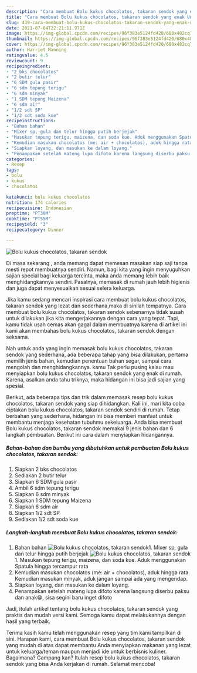 ```yaml
---
description: "Cara membuat Bolu kukus chocolatos, takaran sendok yang enak Untuk Jualan"
title: "Cara membuat Bolu kukus chocolatos, takaran sendok yang enak Untuk Jualan"
slug: 439-cara-membuat-bolu-kukus-chocolatos-takaran-sendok-yang-enak-untuk-jualan
date: 2021-07-04T22:21:11.971Z
image: https://img-global.cpcdn.com/recipes/96f383e5124fd420/680x482cq70/bolu-kukus-chocolatos-takaran-sendok-foto-resep-utama.jpg
thumbnail: https://img-global.cpcdn.com/recipes/96f383e5124fd420/680x482cq70/bolu-kukus-chocolatos-takaran-sendok-foto-resep-utama.jpg
cover: https://img-global.cpcdn.com/recipes/96f383e5124fd420/680x482cq70/bolu-kukus-chocolatos-takaran-sendok-foto-resep-utama.jpg
author: Harriet Manning
ratingvalue: 4.5
reviewcount: 9
recipeingredient:
- "2 bks chocolatos"
- "2 butir telur"
- "6 SDM gula pasir"
- "6 sdm tepung terigu"
- "6 sdm minyak"
- "1 SDM tepung Maizena"
- "6 sdm air"
- "1/2 sdt SP"
- "1/2 sdt soda kue"
recipeinstructions:
- "Bahan bahan"
- "Mixer sp, gula dan telur hingga putih berjejak"
- "Masukan tepung terigu, maizena, dan soda kue. Aduk menggunakan Spatula hingga tercampur rata"
- "Kemudian masukan chocolatos (me: air + chocolatos), aduk hingga rata. Kemudian masukan minyak, aduk jangan sampai ada yang mengendap."
- "Siapkan loyang, dan masukan ke dalam loyang."
- "Penampakan setelah mateng lupa difoto karena langsung diserbu paksu dan anak😁, sisa segini baru inget difoto"
categories:
- Resep
tags:
- bolu
- kukus
- chocolatos

katakunci: bolu kukus chocolatos 
nutrition: 174 calories
recipecuisine: Indonesian
preptime: "PT30M"
cooktime: "PT55M"
recipeyield: "3"
recipecategory: Dinner

---
```



![Bolu kukus chocolatos, takaran sendok](https://img-global.cpcdn.com/recipes/96f383e5124fd420/680x482cq70/bolu-kukus-chocolatos-takaran-sendok-foto-resep-utama.jpg)

Di masa  sekarang , anda memang dapat memesan masakan siap saji tanpa mesti repot membuatnya sendiri. Namun, bagi kita yang ingin menyuguhkan sajian special bagi keluarga tercinta, maka anda memang lebih baik menghidangkannya sendiri. Pasalnya, memasak di rumah jauh lebih higienis dan juga dapat menyesuaikan sesuai selera keluarga.

Jika kamu sedang mencari inspirasi cara membuat bolu kukus chocolatos, takaran sendok yang lezat dan sederhana,maka di sinilah tempatnya. Cara membuat bolu kukus chocolatos, takaran sendok  sebenarnya tidak susah untuk dilakukan jika kita mengerjakannya dengan cara yang tepat. Tapi, kamu tidak usah cemas akan gagal dalam membuatnya 
karena di artikel ini kami akan membahas bolu kukus chocolatos, takaran sendok dengan seksama.  



Nah untuk anda yang ingin memasak bolu kukus chocolatos, takaran sendok yang sederhana, ada beberapa tahap yang bisa dilakukan, pertama memilih jenis bahan, kemudian penentuan bahan segar, sampai cara mengolah dan menghidangkannya. kamu Tak perlu pusing kalau mau menyiapkan bolu kukus chocolatos, takaran sendok yang enak di rumah. Karena, asalkan anda  tahu triknya, maka hidangan ini bisa jadi sajian yang spesial.

Berikut, ada beberapa tips dan trik dalam memasak resep bolu kukus chocolatos, takaran sendok yang siap dihidangkan. Kali ini, mari kita coba ciptakan bolu kukus chocolatos, takaran sendok sendiri di rumah. Tetap berbahan yang sederhana, hidangan ini bisa memberi manfaat untuk membantu menjaga kesehatan tubuhmu sekeluarga. Anda bisa membuat Bolu kukus chocolatos, takaran sendok memakai 9 jenis bahan dan 6 langkah pembuatan. Berikut ini cara dalam menyiapkan hidangannya.

<!--inarticleads1-->

##### Bahan-bahan dan bumbu yang dibutuhkan untuk pembuatan Bolu kukus chocolatos, takaran sendok:

1. Siapkan 2 bks chocolatos
1. Sediakan 2 butir telur
1. Siapkan 6 SDM gula pasir
1. Ambil 6 sdm tepung terigu
1. Siapkan 6 sdm minyak
1. Siapkan 1 SDM tepung Maizena
1. Siapkan 6 sdm air
1. Siapkan 1/2 sdt SP
1. Sediakan 1/2 sdt soda kue




<!--inarticleads2-->

##### Langkah-langkah membuat Bolu kukus chocolatos, takaran sendok:

1. Bahan bahan
<img src="https://img-global.cpcdn.com/steps/2202252d645f2820/160x128cq70/bolu-kukus-chocolatos-takaran-sendok-langkah-memasak-1-foto.jpg" alt="Bolu kukus chocolatos, takaran sendok">1. Mixer sp, gula dan telur hingga putih berjejak
<img src="https://img-global.cpcdn.com/steps/d86c92eca93484a3/160x128cq70/bolu-kukus-chocolatos-takaran-sendok-langkah-memasak-2-foto.jpg" alt="Bolu kukus chocolatos, takaran sendok">1. Masukan tepung terigu, maizena, dan soda kue. Aduk menggunakan Spatula hingga tercampur rata
1. Kemudian masukan chocolatos (me: air + chocolatos), aduk hingga rata. Kemudian masukan minyak, aduk jangan sampai ada yang mengendap.
1. Siapkan loyang, dan masukan ke dalam loyang.
1. Penampakan setelah mateng lupa difoto karena langsung diserbu paksu dan anak😁, sisa segini baru inget difoto




Jadi, itulah artikel tentang  bolu kukus chocolatos, takaran sendok  yang praktis dan mudah versi kami. Semoga kamu dapat melakukannya dengan hasil yang terbaik. 

Terima kasih kamu telah menggunakan resep yang tim kami tampilkan di sini. Harapan kami, cara membuat  Bolu kukus chocolatos, takaran sendok yang mudah di atas dapat membantu Anda menyiapkan makanan yang lezat untuk keluarga/teman maupun menjadi ide untuk berbisnis kuliner. Bagaimana? Gampang kan? Itulah resep bolu kukus chocolatos, takaran sendok yang bisa Anda kerjakan di rumah. Selamat mencoba!

